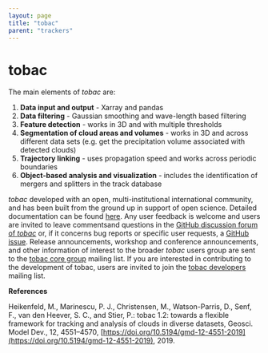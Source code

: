 ```yaml
---
layout: page
title: "tobac"
parent: "trackers"
---
```


# tobac 

The main elements of *tobac* are:

1. **Data input and output** - Xarray and pandas 
2. **Data filtering** - Gaussian smoothing and wave-length based filtering
3. **Feature detection** - works in 3D and with multiple thresholds
4. **Segmentation of cloud areas and volumes** - works in 3D and across different data sets (e.g. get the precipitation volume associated with detected clouds) 
5. **Trajectory linking** - uses propagation speed and works across periodic boundaries 
6. **Object-based analysis and visualization** - includes the identification of mergers and splitters in the track database


*tobac* developed with an open, multi-institutional international community, and has been built from the ground up in support of open science. Detailed documentation can be found [here](https://tobac.readthedocs.io/en/latest/). Any user feedback is welcome and users are invited to leave commentsand questions in the [GitHub discussion forum of *tobac*](https://github.com/tobac-project/tobac/discussions) or, if it concerns bug reports or specific user requests, a [GitHub issue](https://github.com/tobac-project/tobac/issues). Release announcements, workshop and conference announcements, and other information of interest to the broader *tobac* users group are sent to the [tobac core group](https://groups.google.com/g/tobac/about) mailing list. If you are interested in contributing to the development of tobac, users are invited to join the [tobac developers](https://groups.google.com/u/0/g/tobac-developers) mailing list. 


**References**

Heikenfeld, M., Marinescu, P. J., Christensen, M., Watson-Parris, D., Senf, F., van den Heever, S. C., and Stier, P.: tobac 1.2: towards a flexible framework for tracking and analysis of clouds in diverse datasets, Geosci. Model Dev., 12, 4551–4570, [https://doi.org/10.5194/gmd-12-4551-2019](https://doi.org/10.5194/gmd-12-4551-2019), 2019.

